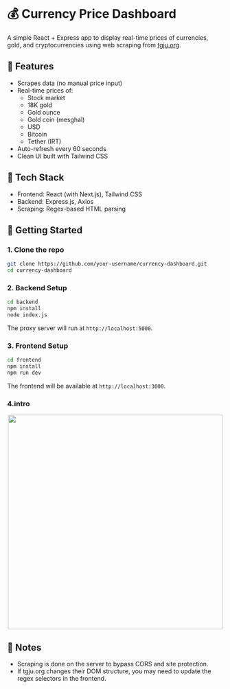 
# 💰 Currency Price Dashboard

A simple React + Express app to display real-time prices of currencies, gold, and cryptocurrencies using web scraping from [tgju.org](https://www.tgju.org).

## 🧠 Features

- Scrapes data (no manual price input)
- Real-time prices of:
  - Stock market
  - 18K gold
  - Gold ounce
  - Gold coin (mesghal)
  - USD
  - Bitcoin
  - Tether (IRT)
- Auto-refresh every 60 seconds
- Clean UI built with Tailwind CSS

## 🧰 Tech Stack

- Frontend: React (with Next.js), Tailwind CSS
- Backend: Express.js, Axios
- Scraping: Regex-based HTML parsing

## 🚀 Getting Started

### 1. Clone the repo

```bash
git clone https://github.com/your-username/currency-dashboard.git
cd currency-dashboard
```

### 2. Backend Setup

```bash
cd backend
npm install
node index.js
```

The proxy server will run at `http://localhost:5000`.

### 3. Frontend Setup

```bash
cd frontend
npm install
npm run dev
```

The frontend will be available at `http://localhost:3000`.
### 4.intro
<p align="center">
  <img src="https://github.com/user-attachments/assets/d413376a-39ad-43b1-809c-743a0ba0da5d" width="500"/>
</p>

## 🔐 Notes

- Scraping is done on the server to bypass CORS and site protection.
- If tgju.org changes their DOM structure, you may need to update the regex selectors in the frontend.
